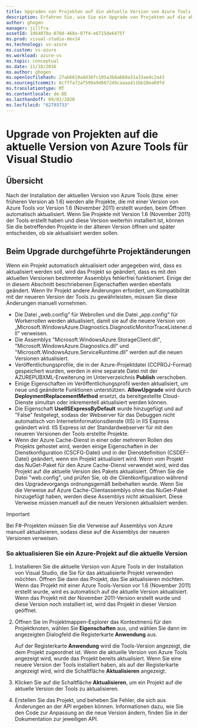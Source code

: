 ```yaml
---
title: Upgraden von Projekten auf die aktuelle Version von Azure Tools | Microsoft Docs
description: Erfahren Sie, wie Sie ein Upgrade von Projekten auf die aktuelle Version von Azure Tools für Visual Studio durchführen.
author: ghogen
manager: jillfra
assetId: 1d64070a-078d-468a-87f4-e6715de6475f
ms.prod: visual-studio-dev14
ms.technology: vs-azure
ms.custom: vs-azure
ms.workload: azure-vs
ms.topic: conceptual
ms.date: 11/18/2016
ms.author: ghogen
ms.openlocfilehash: 27ab6619a4d36fc105a3b8a668a31a33ae4c2a43
ms.sourcegitcommit: 6cfffa72af599a9d667249caaaa411bb28ea69fd
ms.translationtype: MT
ms.contentlocale: de-DE
ms.lasthandoff: 09/02/2020
ms.locfileid: "62793733"
---
```

# <a name="how-to-upgrade-projects-to-the-current-version-of-the-azure-tools-for-visual-studio"></a>Upgrade von Projekten auf die aktuelle Version von Azure Tools für Visual Studio
## <a name="overview"></a>Übersicht
Nach der Installation der aktuellen Version von Azure Tools (bzw. einer früheren Version ab 1.6) werden alle Projekte, die mit einer Version von Azure Tools vor Version 1.6 (November 2011) erstellt wurden, beim Öffnen automatisch aktualisiert. Wenn Sie Projekte mit Version 1.6 (November 2011) der Tools erstellt haben und diese Version weiterhin installiert ist, können Sie die betreffenden Projekte in der älteren Version öffnen und später entscheiden, ob sie aktualisiert werden sollen.

## <a name="how-your-project-changes-when-you-upgrade-it"></a>Beim Upgrade durchgeführte Projektänderungen
Wenn ein Projekt automatisch aktualisiert oder angegeben wird, dass es aktualisiert werden soll, wird das Projekt so geändert, dass es mit den aktuellen Versionen bestimmter Assemblys fehlerfrei funktioniert. Einige der in diesem Abschnitt beschriebenen Eigenschaften werden ebenfalls geändert. Wenn Ihr Projekt andere Änderungen erfordert, um Kompatibilität mit der neueren Version der Tools zu gewährleisten, müssen Sie diese Änderungen manuell vornehmen.

* Die Datei „web.config“ für Webrollen und die Datei „app.config“ für Workerrollen werden aktualisiert, damit sie auf die neuere Version von „Microsoft.WindowsAzure.Diagnostics.DiagnosticMonitorTraceListener.dll“ verweisen.
* Die Assemblys "Microsoft.WindowsAzure.StorageClient.dll", "Microsoft.WindowsAzure.Diagnostics.dll" und "Microsoft.WindowsAzure.ServiceRuntime.dll" werden auf die neuen Versionen aktualisiert.
* Veröffentlichungsprofile, die in der Azure-Projektdatei (CCPROJ-Format) gespeichert wurden, werden in eine separate Datei mit der AZUREPUBXML-Erweiterung im Unterverzeichnis **Publish** verschoben.
* Einige Eigenschaften im Veröffentlichungsprofil werden aktualisiert, um neue und geänderte Funktionen unterstützen. **AllowUpgrade** wird durch **DeploymentReplacementMethod** ersetzt, da bereitgestellte Cloud-Dienste simultan oder inkrementell aktualisiert werden können.
* Die Eigenschaft **UseIISExpressByDefault** wurde hinzugefügt und auf "False" festgelegt, sodass der Webserver für das Debuggen nicht automatisch von Internetinformationsdienste (IIS) in IIS Express geändert wird. IIS Express ist der Standardwebserver für mit den neueren Versionen der Tools erstellte Projekte.
* Wenn der Azure Cache-Dienst in einer oder mehreren Rollen des Projekts gehostet wird, werden einige Eigenschaften in der Dienstkonfiguration (CSCFG-Datei) und in der Dienstdefinition (CSDEF-Datei) geändert, wenn ein Projekt aktualisiert wird. Wenn vom Projekt das NuGet-Paket für den Azure Cache-Dienst verwendet wird, wird das Projekt auf die aktuelle Version des Pakets aktualisiert. Öffnen Sie die Datei "web.config", und prüfen Sie, ob die Clientkonfiguration während des Upgradevorgangs ordnungsgemäß beibehalten wurde. Wenn Sie die Verweise auf Azure Cache-Clientassemblys ohne das NuGet-Paket hinzugefügt haben, werden diese Assemblys nicht aktualisiert. Diese Verweise müssen manuell auf die neuen Versionen aktualisiert werden.

> [!IMPORTANT]
> Bei F#-Projekten müssen Sie die Verweise auf Assemblys von Azure manuell aktualisieren, sodass diese auf die Assemblys der neueren Versionen verweisen.
> 
> 

### <a name="how-to-upgrade-an-azure-project-to-the-current-release"></a>So aktualisieren Sie ein Azure-Projekt auf die aktuelle Version
1. Installieren Sie die aktuelle Version von Azure Tools in der Installation von Visual Studio, die Sie für das aktualisierte Projekt verwenden möchten. Öffnen Sie dann das Projekt, das Sie aktualisieren möchten. Wenn das Projekt mit einer Azure Tools-Version vor 1.6 (November 2011) erstellt wurde, wird es automatisch auf die aktuelle Version aktualisiert. Wenn das Projekt mit der November 2011-Version erstellt wurde und diese Version noch installiert ist, wird das Projekt in dieser Version geöffnet.
2. Öffnen Sie im Projektmappen-Explorer das Kontextmenü für den Projektknoten, wählen Sie **Eigenschaften** aus, und wählen Sie dann im angezeigten Dialogfeld die Registerkarte **Anwendung** aus.
   
    Auf der Registerkarte **Anwendung** wird die Tools-Version angezeigt, die dem Projekt zugeordnet ist. Wenn die aktuelle Version von Azure Tools angezeigt wird, wurde das Projekt bereits aktualisiert. Wenn Sie eine neuere Version der Tools installiert haben, als auf der Registerkarte angezeigt wird, wird die Schaltfläche **Aktualisieren** angezeigt.
3. Klicken Sie auf die Schaltfläche **Aktualisieren**, um ein Projekt auf die aktuelle Version der Tools zu aktualisieren.
4. Erstellen Sie das Projekt, und beheben Sie Fehler, die sich aus Änderungen an der API ergeben können. Informationen dazu, wie Sie den Code zur Anpassung an die neue Version ändern, finden Sie in der Dokumentation zur jeweiligen API.
